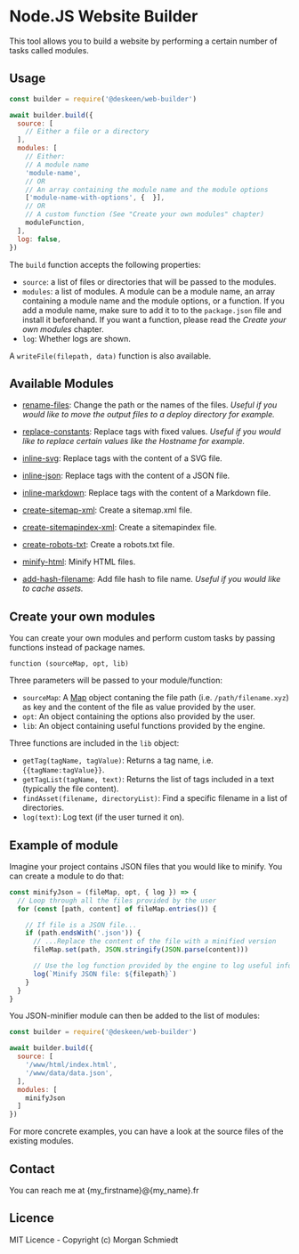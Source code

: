 # Node.JS Website Builder

This tool allows you to build a website by performing a certain number of tasks called modules.


## Usage

```javascript
const builder = require('@deskeen/web-builder')

await builder.build({
  source: [
    // Either a file or a directory
  ],
  modules: [
    // Either:
    // A module name
    'module-name',
    // OR
    // An array containing the module name and the module options
    ['module-name-with-options', {  }],
    // OR
    // A custom function (See "Create your own modules" chapter)
    moduleFunction,
  ],
  log: false,
})
```

The `build` function accepts the following properties:
- `source`: a list of files or directories that will be passed to the modules.
- `modules`: a list of modules. A module can be a module name, an array containing a module name and the module options, or a function. If you add a module name, make sure to add it to to the `package.json` file and install it beforehand. If you want a function, please read the *Create your own modules* chapter.
- `log`: Whether logs are shown.

A `writeFile(filepath, data)` function is also available.


## Available Modules

- [rename-files](https://github.com/deskeen/web-builder-rename-files): Change the path or the names of the files. *Useful if you would like to move the output files to a deploy directory for example.*

- [replace-constants](https://github.com/deskeen/web-builder-replace-constants): Replace tags with fixed values. *Useful if you would like to replace certain values like the Hostname for example.*

- [inline-svg](https://github.com/deskeen/web-builder-inline-svg): Replace tags with the content of a SVG file.

- [inline-json](https://github.com/deskeen/web-builder-inline-json): Replace tags with the content of a JSON file.

- [inline-markdown](https://github.com/deskeen/web-builder-inline-markdown): Replace tags with the content of a Markdown file.

- [create-sitemap-xml](https://github.com/deskeen/web-builder-create-sitemap-xml): Create a sitemap.xml file.

- [create-sitemapindex-xml](https://github.com/deskeen/web-builder-create-sitemapindex-xml): Create a sitemapindex file.

- [create-robots-txt](https://github.com/deskeen/web-builder-create-robots-txt): Create a robots.txt file.

- [minify-html](https://github.com/deskeen/web-builder-minify-html): Minify HTML files.

- [add-hash-filename](https://github.com/deskeen/web-builder-add-hash-filename): Add file hash to file name. *Useful if you would like to cache assets.*


## Create your own modules

You can create your own modules and perform custom tasks by passing functions instead of package names.

`function (sourceMap, opt, lib)`

Three parameters will be passed to your module/function:
- `sourceMap`: A [Map](https://developer.mozilla.org/en-US/docs/Web/JavaScript/Reference/Global_Objects/Map) object contaning the file path (i.e. `/path/filename.xyz`) as key and the content of the file as value provided by the user.
- `opt`: An object containing the options also provided by the user.
- `lib`: An object containing useful functions provided by the engine.

Three functions are included in the `lib` object:

- `getTag(tagName, tagValue)`: Returns a tag name, i.e. `{{tagName:tagValue}}`.
- `getTagList(tagName, text)`: Returns the list of tags included in a text (typically the file content).
- `findAsset(filename, directoryList)`: Find a specific filename in a list of directories.
- `log(text)`: Log text (if the user turned it on). 


## Example of module

Imagine your project contains JSON files that you would like to minify. You can create a module to do that:

```javascript
const minifyJson = (fileMap, opt, { log }) => {
  // Loop through all the files provided by the user
  for (const [path, content] of fileMap.entries()) {

    // If file is a JSON file...
    if (path.endsWith('.json')) {
      // ...Replace the content of the file with a minified version
      fileMap.set(path, JSON.stringify(JSON.parse(content)))

      // Use the log function provided by the engine to log useful informations
      log(`Minify JSON file: ${filepath}`)
    }
  }
}
```

You JSON-minifier module can then be added to the list of modules:

```javascript
const builder = require('@deskeen/web-builder')

await builder.build({
  source: [
    '/www/html/index.html',
    '/www/data/data.json',
  ],
  modules: [
    minifyJson
  ]
})
```

For more concrete examples, you can have a look at the source files of the existing modules.


## Contact

You can reach me at {my_firstname}@{my_name}.fr


## Licence

MIT Licence - Copyright (c) Morgan Schmiedt